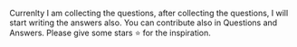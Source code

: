 Currenlty I am collecting the questions, after collecting the questions, I will start writing the answers also. You can contribute also in Questions and Answers. Please give some stars :star: for the inspiration.
